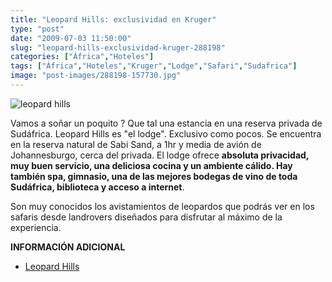 ```yaml
---
title: "Leopard Hills: exclusividad en Kruger"
type: "post"
date: "2009-07-03 11:50:00"
slug: "leopard-hills-exclusividad-kruger-288198"
categories: ["África","Hoteles"]
tags: ["África","Hoteles","Kruger","Lodge","Safari","Sudafrica"]
image: "post-images/288198-157730.jpg"
---
```


![leopard hills ](post-images/288198-157730.jpg "leopard hills ")

Vamos a soñar un poquito ? Que tal una estancia en una reserva privada de Sudáfrica. Leopard Hills es "el lodge". Exclusivo como pocos. Se encuentra en la reserva natural de Sabi Sand, a 1hr y media de avión de Johannesburgo, cerca del [](/wp-content/uploads/2009/07/288198-157731.jpg)privada. El lodge ofrece **absoluta privacidad, muy buen servicio, una deliciosa cocina y un ambiente cálido. Hay también spa, gimnasio, una de las mejores bodegas de vino de toda Sudáfrica, biblioteca y acceso a internet**.

Son muy conocidos los avistamientos de leopardos que podrás ver en los safaris desde landrovers diseñados para disfrutar al máximo de la experiencia.

**INFORMACIÓN ADICIONAL**

- [Leopard Hills ](http://www.leopardhills.com/)
